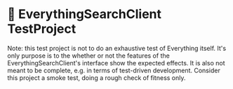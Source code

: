 # 🔎 EverythingSearchClient TestProject
Note: this test project is not to do an exhaustive test of Everything itself.
It's only purpose is to the whether or not the features of the EverythingSearchClient's interface show the expected effects.
It is also not meant to be complete, e.g. in terms of test-driven development.
Consider this project a smoke test, doing a rough check of fitness only.
